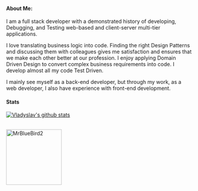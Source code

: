 #### About Me:
<p>
I am a full stack developer with a demonstrated history of developing, Debugging, and Testing web-based and client-server multi-tier applications.

I love translating business logic into code. Finding the right Design Patterns and discussing them with colleagues gives me satisfaction and ensures that we make each other better at our profession. I enjoy applying Domain Driven Design to convert complex business requirements into code. I develop almost all my code Test Driven.

I mainly see myself as a back-end developer, but through my work, as a web developer, I also have experience with front-end development.
</p>

#### Stats
<a href="https://github.com/anuraghazra/github-readme-stats">
  <img align="center" src="https://github-readme-stats.vercel.app/api?username=MrBlueBird2&count_private=true&show_icons=true&theme=onedark" alt="Vladyslav's github stats" />
</a>
<br />
<br />
<p>
  <img align="center" height="150em" src="https://github-readme-streak-stats.herokuapp.com/?user=MrBlueBird2&theme=onedarkr" alt="MrBlueBird2" />
</p>

